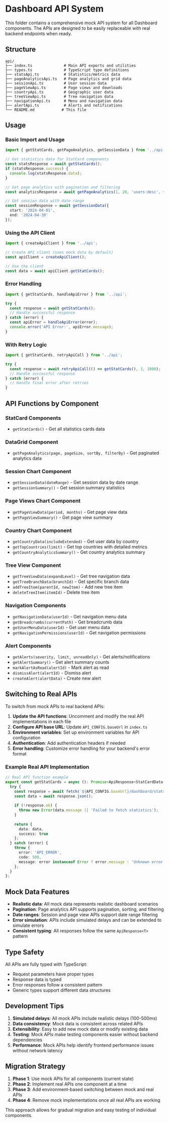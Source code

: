 # Dashboard API System

This folder contains a comprehensive mock API system for all Dashboard components. The APIs are designed to be easily replaceable with real backend endpoints when ready.

## Structure

```
api/
├── index.ts              # Main API exports and utilities
├── types.ts              # TypeScript type definitions
├── statsApi.ts           # Statistics/metrics data
├── pageAnalyticsApi.ts   # Page analytics and grid data
├── sessionApi.ts         # User session data
├── pageViewApi.ts        # Page views and downloads
├── countryApi.ts         # Geographic user data
├── treeViewApi.ts        # Tree navigation data
├── navigationApi.ts      # Menu and navigation data
├── alertApi.ts           # Alerts and notifications
└── README.md            # This file
```

## Usage

### Basic Import and Usage

```typescript
import { getStatCards, getPageAnalytics, getSessionData } from '../api';

// Get statistics data for StatCard components
const statsResponse = await getStatCards();
if (statsResponse.success) {
  console.log(statsResponse.data);
}

// Get page analytics with pagination and filtering
const analyticsResponse = await getPageAnalytics(1, 20, 'users:desc', { status: 'Online' });

// Get session data with date range
const sessionResponse = await getSessionData({
  start: '2024-04-01',
  end: '2024-04-30'
});
```

### Using the API Client

```typescript
import { createApiClient } from '../api';

// Create API client (uses mock data by default)
const apiClient = createApiClient();

// Use the client
const data = await apiClient.getStatCards();
```

### Error Handling

```typescript
import { getStatCards, handleApiError } from '../api';

try {
  const response = await getStatCards();
  // Handle successful response
} catch (error) {
  const apiError = handleApiError(error);
  console.error('API Error:', apiError.message);
}
```

### With Retry Logic

```typescript
import { getStatCards, retryApiCall } from '../api';

try {
  const response = await retryApiCall(() => getStatCards(), 3, 1000);
  // Handle successful response
} catch (error) {
  // Handle final error after retries
}
```

## API Functions by Component

### StatCard Components
- `getStatCards()` - Get all statistics cards data

### DataGrid Component
- `getPageAnalytics(page, pageSize, sortBy, filterBy)` - Get paginated analytics data

### Session Chart Component
- `getSessionData(dateRange)` - Get session data by date range
- `getSessionSummary()` - Get session summary statistics

### Page Views Chart Component
- `getPageViewData(period, months)` - Get page view data
- `getPageViewSummary()` - Get page view summary

### Country Chart Component
- `getCountryData(includeExtended)` - Get user data by country
- `getTopCountries(limit)` - Get top countries with detailed metrics
- `getCountryAnalyticsSummary()` - Get country analytics summary

### Tree View Component
- `getTreeViewData(expandLevel)` - Get tree navigation data
- `getTreeBranchData(branchId)` - Get specific branch data
- `addTreeItem(parentId, newItem)` - Add new tree item
- `deleteTreeItem(itemId)` - Delete tree item

### Navigation Components
- `getNavigationData(userId)` - Get navigation menu data
- `getBreadcrumbs(currentPath)` - Get breadcrumb data
- `getUserMenuData(userId)` - Get user menu data
- `getNavigationPermissions(userId)` - Get navigation permissions

### Alert Components
- `getAlerts(severity, limit, unreadOnly)` - Get alerts/notifications
- `getAlertSummary()` - Get alert summary counts
- `markAlertAsRead(alertId)` - Mark alert as read
- `dismissAlert(alertId)` - Dismiss alert
- `createAlert(alertData)` - Create new alert

## Switching to Real APIs

To switch from mock APIs to real backend APIs:

1. **Update the API functions**: Uncomment and modify the real API implementations in each file
2. **Configure API base URL**: Update `API_CONFIG.baseUrl` in `index.ts`
3. **Environment variables**: Set up environment variables for API configuration
4. **Authentication**: Add authentication headers if needed
5. **Error handling**: Customize error handling for your backend's error format

### Example Real API Implementation

```typescript
// Real API function example
export const getStatCards = async (): Promise<ApiResponse<StatCardData[]>> => {
  try {
    const response = await fetch(`${API_CONFIG.baseUrl}/dashboard/stats`);
    const data = await response.json();
    
    if (!response.ok) {
      throw new Error(data.message || 'Failed to fetch statistics');
    }
    
    return {
      data: data,
      success: true
    };
  } catch (error) {
    throw {
      error: 'API_ERROR',
      code: 500,
      message: error instanceof Error ? error.message : 'Unknown error'
    };
  }
};
```

## Mock Data Features

- **Realistic data**: All mock data represents realistic dashboard scenarios
- **Pagination**: Page analytics API supports pagination, sorting, and filtering
- **Date ranges**: Session and page view APIs support date range filtering
- **Error simulation**: APIs include simulated delays and can be extended to simulate errors
- **Consistent typing**: All responses follow the same `ApiResponse<T>` pattern

## Type Safety

All APIs are fully typed with TypeScript:
- Request parameters have proper types
- Response data is typed
- Error responses follow a consistent pattern
- Generic types support different data structures

## Development Tips

1. **Simulated delays**: All mock APIs include realistic delays (100-500ms)
2. **Data consistency**: Mock data is consistent across related APIs
3. **Extensibility**: Easy to add new mock data or modify existing data
4. **Testing**: Mock APIs make testing components easier without backend dependencies
5. **Performance**: Mock APIs help identify frontend performance issues without network latency

## Migration Strategy

1. **Phase 1**: Use mock APIs for all components (current state)
2. **Phase 2**: Implement real APIs one component at a time
3. **Phase 3**: Add environment-based switching between mock and real APIs
4. **Phase 4**: Remove mock implementations once all real APIs are working

This approach allows for gradual migration and easy testing of individual components.
